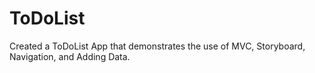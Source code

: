 ToDoList
========

Created a ToDoList App that demonstrates the use of MVC, Storyboard, Navigation, and Adding Data.
